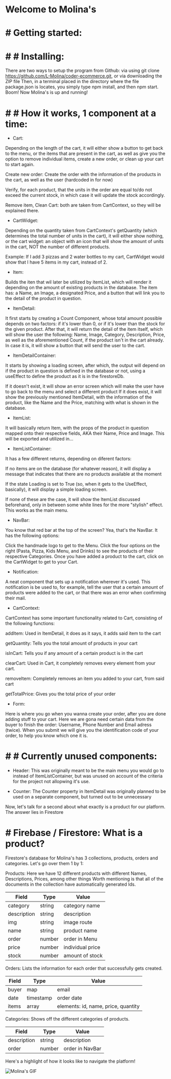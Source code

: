 # Welcome to Molina's

# # Getting started:

# # # Installing:

There are two ways to setup the program from Github: 
via using git clone https://github.com/L-Molina/coder-ecommerce.git,
or via downloading the ZIP file
Then, in a terminal placed in the directory where the file package.json is locates, you simply type npm install, and then npm start. Boom! Now Molina's is up and running!

# # # How it works, 1 component at a time:

- Cart:

Depending on the length of the cart, it will either show a button to get back to the menu, or the items that are present in the cart, as well as give you the option to remove individual items, create a new order, or clean up your cart to start again.

Create new order: Create the order with the information of the products in the cart, as well as the user (hardcoded in for now)

Verify, for each product, that the units in the order are equal to/do not exceed the current stock, in which case it will update the stock accordingly.

Remove item, Clean Cart: both are taken from CartContext, so they will be explained there.

- CartWidget:

Depending on the quantity taken from CartContext's getQuantity (which determines the total number of units in the cart), it will either show nothing, or the cart widget: an object with an icon that will show the amount of units in the cart, NOT the number of different products.

Example: If I add 3 pizzas and 2 water bottles to my cart, CartWidget would show that I have 5 items in my cart, instead of 2.

- Item:

Builds the iten that wil later be utilized by itemList, which will render it depending on the amount of existing products in the database.
The item has: a Name, an Image, a designated Price, and a button that will link you to the detail of the product in question.

- ItemDetail:

It first starts by creating a Count Component, whose total amount possible depends on two factors: if it's lower than 0, or if it's lower than the stock for the given product.
After that, it will return the detail of the item itself, which will show the user the following: Name, Image, Category, Description, Price, as well as the aforementioned Count, if the product isn't in the cart already. In case it is, it will show a button that will send the user to the cart.

- ItemDetailContainer:

It starts by showing a loading screen, after which, the output will depend on if the product in question is defined in the database or not, using a useEffect to define the product as it is in the firestoreDb.

If it doesn't exist, it will show an error screen which will make the user have to go back to the menu and select a different product
If it does exist, it will show the previously mentioned ItemDetail, with the information of the product, like the Name and the Price, matching with what is shown in the database.

- ItemList:

It will basically return Item, with the props of the product in question mapped onto their respective fields, AKA their Name, Price and Image.
This will be exported and utilized in...

- ItemListContainer:

It has a few different returns, depending on diferent factors:

If no items are on the database (for whatever reason), it will display a message that indicates that there are no products available at the moment

If the state Loading is set to True (so, when it gets to the UseEffect, basically), it will display a simple loading screen.

If none of these are the case, it will show the ItemList discussed beforehand, only in between some white lines for the more "stylish" effect. This works as the main menu.

- NavBar: 

You know that red bar at the top of the screen? Yea, that's the NavBar.
It has the following options:

Click the handmade logo to get to the Menu.
Click the four options on the right (Pasta, Pizza, Kids Menu, and Drinks) to see the products of their respective Categories.
Once you have added a product to the cart, click on the CartWidget to get to your Cart.

- Notification:

A neat component that sets up a notification wherever it's used. This notification is be used to, for example, tell the user that a certain amount of products were added to the cart, or that there was an error when confirming their mail.

- CartContext:

CartContext has some important functionality related to Cart, consisting of the following functions:

addItem: Used in ItemDetail, it does as it says, it adds said item to the cart

getQuantity: Tells you the total amount of products in your cart

isInCart: Tells you if any amount of a certain product is in the cart

clearCart: Used in Cart, it completely removes every element from your cart.

removeItem: Completely removes an item you added to your cart, from said cart

getTotalPrice: Gives you the total price of your order

- Form: 

Here is where you go when you wanna create your order, after you are done adding stuff to your cart. Here we are gona need certain data from the buyer to finish the order: Username, Phone Number and Email adress (twice).
When you submit we will give you the identification code of your order, to help you know which one it is.

# # # Currently unused components:

- Header: This was originally meant to be the main menu you would go to instead of ItemListContainer, but was unused on account of the criteria for the project not allopwing it's use.

- Counter: The Counter property in ItemDetail was originally planned to be used on a separate component, but turned out to be unnecessary

Now, let's talk for a second about what exactly is a product for our platform.
The answer lies in Firestore

# # Firebase / Firestore: What is a product?

Firestore's database for Molina's has 3 collections, products, orders and categories. Let's go over them 1 by 1:

Products: Here we have 12 different products with different Names, Descriptions, Prices, among other things
Worth mentioning is that all of the documents in the collection have automatically generated Ids.
                                   
|    Field    |  Type  |      Value       |
| ----------- | ------ | ---------------- |
| category    | string | category name    |
| description | string | description      |
| img         | string | image route      |
| name        | string | product name     |
| order       | number | order in Menu    |
| price       | number | individual price |
| stock       | number | amount of stock  |

Orders: Lists the information for each order that successfully gets created.

| Field |   Type    |              Value                  |
| ----- | --------- | ----------------------------------- |
| buyer | map       | email | name | phone                |
| date  | timestamp | order date                          |
| items | array     | elements: id, name, price, quantity | 

Categories: Shows off the different categories of products.

|    Field    |  Type  |      Value      |
| ----------- | ------ | --------------- |
| description | string | description     |
| order       | number | order in NavBar |

Here's a highlight of how it looks like to navigate the platform!

![Molina's GIF](require(https://github.com/L-Molina/coder-ecommerce/main/public/React-gif.gif))
